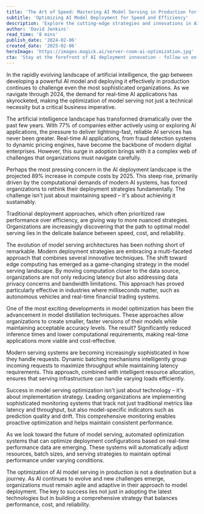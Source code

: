 ```yaml
---
title: 'The Art of Speed: Mastering AI Model Serving in Production for Real-time Applications'
subtitle: 'Optimizing AI Model Deployment for Speed and Efficiency'
description: 'Explore the cutting-edge strategies and innovations in AI model serving optimization, from edge computing to automated deployment systems. Learn how organizations are balancing speed, cost, and reliability in the era of real-time AI applications.'
author: 'David Jenkins'
read_time: '8 mins'
publish_date: '2024-02-06'
created_date: '2025-02-06'
heroImage: 'https://images.magick.ai/server-room-ai-optimization.jpg'
cta: 'Stay at the forefront of AI deployment innovation - follow us on LinkedIn for regular updates on optimization strategies and industry best practices!'
---
```


In the rapidly evolving landscape of artificial intelligence, the gap between developing a powerful AI model and deploying it effectively in production continues to challenge even the most sophisticated organizations. As we navigate through 2024, the demand for real-time AI applications has skyrocketed, making the optimization of model serving not just a technical necessity but a critical business imperative.

The artificial intelligence landscape has transformed dramatically over the past few years. With 77% of companies either actively using or exploring AI applications, the pressure to deliver lightning-fast, reliable AI services has never been greater. Real-time AI applications, from fraud detection systems to dynamic pricing engines, have become the backbone of modern digital enterprises. However, this surge in adoption brings with it a complex web of challenges that organizations must navigate carefully.

Perhaps the most pressing concern in the AI deployment landscape is the projected 89% increase in compute costs by 2025. This steep rise, primarily driven by the computational demands of modern AI systems, has forced organizations to rethink their deployment strategies fundamentally. The challenge isn't just about maintaining speed – it's about achieving it sustainably.

Traditional deployment approaches, which often prioritized raw performance over efficiency, are giving way to more nuanced strategies. Organizations are increasingly discovering that the path to optimal model serving lies in the delicate balance between speed, cost, and reliability.

The evolution of model serving architectures has been nothing short of remarkable. Modern deployment strategies are embracing a multi-faceted approach that combines several innovative techniques. The shift toward edge computing has emerged as a game-changing strategy in the model serving landscape. By moving computation closer to the data source, organizations are not only reducing latency but also addressing data privacy concerns and bandwidth limitations. This approach has proved particularly effective in industries where milliseconds matter, such as autonomous vehicles and real-time financial trading systems.

One of the most exciting developments in model optimization has been the advancement in model distillation techniques. These approaches allow organizations to create smaller, faster versions of their models while maintaining acceptable accuracy levels. The result? Significantly reduced inference times and lower computational requirements, making real-time applications more viable and cost-effective.

Modern serving systems are becoming increasingly sophisticated in how they handle requests. Dynamic batching mechanisms intelligently group incoming requests to maximize throughput while maintaining latency requirements. This approach, combined with intelligent resource allocation, ensures that serving infrastructure can handle varying loads efficiently.

Success in model serving optimization isn't just about technology – it's about implementation strategy. Leading organizations are implementing sophisticated monitoring systems that track not just traditional metrics like latency and throughput, but also model-specific indicators such as prediction quality and drift. This comprehensive monitoring enables proactive optimization and helps maintain consistent performance.

As we look toward the future of model serving, automated optimization systems that can optimize deployment configurations based on real-time performance data are emerging. These systems will automatically adjust resources, batch sizes, and serving strategies to maintain optimal performance under varying conditions.

The optimization of AI model serving in production is not a destination but a journey. As AI continues to evolve and new challenges emerge, organizations must remain agile and adaptive in their approach to model deployment. The key to success lies not just in adopting the latest technologies but in building a comprehensive strategy that balances performance, cost, and reliability.